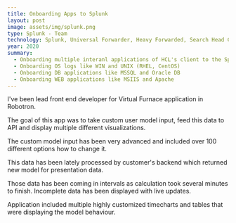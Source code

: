 ```yaml
---
title: Onboarding Apps to Splunk
layout: post
image: assets/img/splunk.png
type: Splunk - Team
technology: Splunk, Universal Forwarder, Heavy Forwarded, Search Head Clustering
year: 2020
summary:
  - Onboarding multiple interanl applications of HCL's client to the Splunk
  - Onboarding OS logs like WIN and UNIX (RHEL, CentOS)
  - Onboarding DB applications like MSSQL and Oracle DB
  - Onboarding WEB applications like MSIIS and Apache
---
```


I've been lead front end developer for Virtual Furnace application in Robotron.

The goal of this app was to take custom user model input, feed this data to API and display multiple different visualizations.

The custom model input has been very advanced and included over 100 different options how to change it.

This data has been lately processed by customer's backend which returned new model for presentation data.

Those data has been coming in intervals as calculation took several minutes to finish. Incomplete data has been displayed with live updates.

Application included multiple highly customized timecharts and tables that were displaying the model behaviour.
